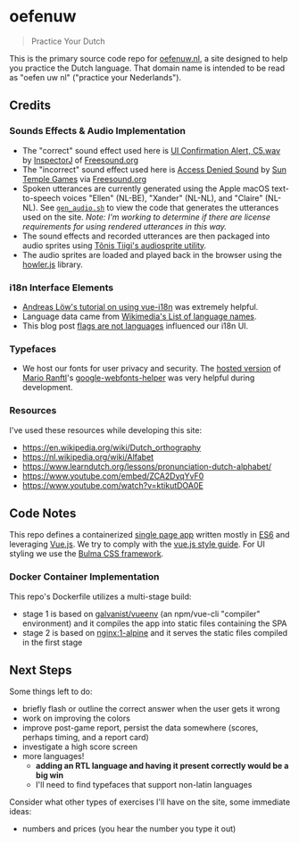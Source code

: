 # oefenuw

> Practice Your Dutch

This is the primary source code repo for [oefenuw.nl](https://oefenuw.nl/), a site designed to help you practice the Dutch language. That domain name is intended to be read as "oefen uw nl" ("practice your Nederlands").

## Credits

### Sounds Effects & Audio Implementation

* The "correct" sound effect used here is [UI Confirmation Alert, C5.wav](https://freesound.org/people/InspectorJ/sounds/403018/) by [InspectorJ](https://www.jshaw.co.uk/) of [Freesound.org](https://freesound.org/)
* The "incorrect" sound effect used here is [Access Denied Sound](https://freesound.org/people/suntemple/sounds/249300/) by [Sun Temple Games](http://suntemple.co/) via [Freesound.org](https://freesound.org/)
* Spoken utterances are currently generated using the Apple macOS text-to-speech voices "Ellen" (NL-BE), "Xander" (NL-NL), and "Claire" (NL-NL). See [`gen_audio.sh`](v1/public/audio/gen_audio.sh) to view the code that generates the utterances used on the site. _Note: I'm working to determine if there are license requirements for using rendered utterances in this way._ 
* The sound effects and recorded utterances are then packaged into audio sprites using [Tõnis Tiigi's audiosprite utility](https://github.com/tonistiigi/audiosprite).
* The audio sprites are loaded and played back in the browser using the [howler.js](https://github.com/goldfire/howler.js) library.

### i18n Interface Elements

* [Andreas Löw's tutorial on using vue-i18n](https://www.codeandweb.com/babeledit/tutorials/how-to-translate-your-vue-app-with-vue-i18n) was extremely helpful.
* Language data came from [Wikimedia's List of language names](https://meta.wikimedia.org/wiki/Template:List_of_language_names_ordered_by_code).
* This blog post [flags are not languages](http://www.flagsarenotlanguages.com/) influenced our i18n UI. 

### Typefaces

* We host our fonts for user privacy and security. The [hosted version](https://google-webfonts-helper.herokuapp.com/fonts) of [Mario Ranftl](https://mranftl.com/)'s [google-webfonts-helper](https://github.com/majodev/google-webfonts-helper) was very helpful during development. 

### Resources

I've used these resources while developing this site:

* <https://en.wikipedia.org/wiki/Dutch_orthography>
* <https://nl.wikipedia.org/wiki/Alfabet>
* <https://www.learndutch.org/lessons/pronunciation-dutch-alphabet/>
* <https://www.youtube.com/embed/ZCA2DyqYvF0>
* <https://www.youtube.com/watch?v=ktikutDOA0E>

## Code Notes

This repo defines a containerized [single page app](https://en.wikipedia.org/wiki/Single-page_application) written mostly in [ES6](https://en.wikipedia.org/wiki/ECMAScript) and leveraging [Vue.js](https://vuejs.org/). We try to comply with the [vue.js style guide](https://vuejs.org/v2/style-guide/). For UI styling we use the [Bulma CSS framework](https://bulma.io/).

### Docker Container Implementation

This repo's Dockerfile utilizes a multi-stage build:

* stage 1 is based on [galvanist/vueenv](https://hub.docker.com/r/galvanist/vueenv) (an npm/vue-cli "compiler" environment) and it compiles the app into static files containing the SPA
* stage 2 is based on [nginx:1-alpine](https://hub.docker.com/_/nginx) and it serves the static files compiled in the first stage

## Next Steps

Some things left to do:

* briefly flash or outline the correct answer when the user gets it wrong
* work on improving the colors
* improve post-game report, persist the data somewhere (scores, perhaps timing, and a report card)
* investigate a high score screen
* more languages!
	* **adding an RTL language and having it present correctly would be a big win**
	* I'll need to find typefaces that support non-latin languages

Consider what other types of exercises I'll have on the site, some immediate ideas:

* numbers and prices (you hear the number you type it out)
